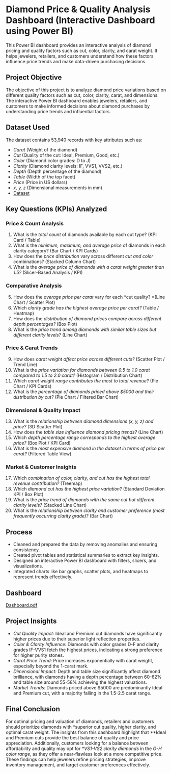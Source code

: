 # Diamond Price & Quality Analysis Dashboard (Interactive Dashboard using Power BI)

This Power BI dashboard provides an interactive analysis of diamond pricing and quality factors such as cut, color, clarity, and carat weight. It helps jewelers, retailers, and customers understand how these factors influence price trends and make data-driven purchasing decisions.

## Project Objective
The objective of this project is to analyze diamond price variations based on different quality factors such as cut, color, clarity, carat, and dimensions. The interactive Power BI dashboard enables jewelers, retailers, and customers to make informed decisions about diamond purchases by understanding price trends and influential factors.

## Dataset Used
The dataset contains 53,940 records with key attributes such as:
- *Carat* (Weight of the diamond)
- *Cut* (Quality of the cut: Ideal, Premium, Good, etc.)
- *Color* (Diamond color grades: D to J)
- *Clarity* (Diamond clarity levels: IF, VVS1, VVS2, etc.)
- *Depth* (Depth percentage of the diamond)
- *Table* (Width of the top facet)
- *Price* (Price in US dollars)
- *x, y, z* (Dimensional measurements in mm)
- <a href = "">Dataset</a>

## Key Questions (KPIs) Analyzed
### Price & Count Analysis
1. What is the *total count* of diamonds available by each cut type? (KPI Card / Table)
2. What is the *minimum, maximum, and average price* of diamonds in each clarity category? (Bar Chart / KPI Cards)
3. How does the *price distribution* vary across different *cut and color* combinations? (Stacked Column Chart)
4. What is the *average price of diamonds with a carat weight greater than 1.5?* (Slicer-Based Analysis / KPI)

### Comparative Analysis
5. How does the *average price per carat* vary for each *cut quality? *(Line Chart / Scatter Plot)
6. Which *clarity grade has the highest average price per carat?* (Table / Heatmap)
7. How does the *distribution of diamond prices compare across different depth percentages?* (Box Plot)
8. What is the *price trend among diamonds with similar table sizes but different clarity levels?* (Line Chart)

### Price & Carat Trends
9. How does *carat weight affect price across different cuts?* (Scatter Plot / Trend Line)
10. What is the *price variation for diamonds between 0.5 to 1.0 carat compared to 1.5 to 2.0 carat?* (Histogram / Distribution Chart)
11. Which *carat weight range contributes the most to total revenue?* (Pie Chart / KPI Cards)
12. What is the *percentage of diamonds priced above $5000 and their distribution by cut?* (Pie Chart / Filtered Bar Chart)

### Dimensional & Quality Impact
13. What is the *relationship between diamond dimensions (x, y, z) and price?* (3D Scatter Plot)
14. How does the *table size influence diamond pricing trends?* (Line Chart)
15. Which *depth percentage range corresponds to the highest average price?* (Box Plot / KPI Card)
16. What is the *most expensive diamond in the dataset in terms of price per carat?* (Filtered Table View)

### Market & Customer Insights
17. Which *combination of color, clarity, and cut has the highest total revenue contribution?* (Treemap)
18. Which *diamond cut has the highest price variation?* (Standard Deviation KPI / Box Plot)
19. What is the *price trend of diamonds with the same cut but different clarity levels?* (Stacked Line Chart)
20. What is the *relationship between clarity and customer preference (most frequently occurring clarity grade)?* (Bar Chart)

## Process
- Cleaned and prepared the data by removing anomalies and ensuring consistency.
- Created pivot tables and statistical summaries to extract key insights.
- Designed an interactive Power BI dashboard with filters, slicers, and visualizations.
- Integrated charts like bar graphs, scatter plots, and heatmaps to represent trends effectively.

## Dashboard
<a href = "Diamond Analysis Dashboard.pdf">Dashboard.pdf</a>

## Project Insights
- *Cut Quality Impact:* Ideal and Premium cut diamonds have significantly higher prices due to their superior light reflection properties.
- *Color & Clarity Influence:* Diamonds with color grades D-F and clarity grades IF-VVS1 fetch the highest prices, indicating a strong preference for higher purity stones.
- *Carat Price Trend:* Price increases exponentially with carat weight, especially beyond the 1-carat mark.
- *Dimensional Impact:* Depth and table size significantly affect diamond brilliance, with diamonds having a depth percentage between 60-62% and table size around 55-58% achieving the highest valuations.
- *Market Trends:* Diamonds priced above $5000 are predominantly Ideal and Premium cut, with a majority falling in the 1.5-2.5 carat range.

## Final Conclusion
For optimal pricing and valuation of diamonds, retailers and customers should prioritize diamonds with *superior cut quality, higher clarity, and optimal carat weight. The insights from this dashboard highlight that **Ideal and Premium cuts provide the best balance of quality and price appreciation. Additionally, customers looking for a balance between affordability and quality may opt for **VS1-VS2 clarity diamonds* in the *G-H color range*, as they offer a near-flawless look at a more competitive price. These findings can help jewelers refine pricing strategies, improve inventory management, and target customer preferences effectively.
